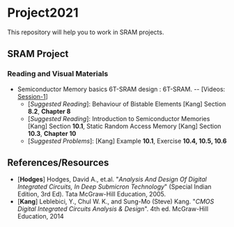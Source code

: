 # Project2021
This repository will help you to work in SRAM projects. 

## SRAM Project
### Reading and Visual Materials
- Semiconductor Memory basics 6T-SRAM design : 6T-SRAM. -- [Videos: [Session-1](https://www.youtube.com/watch?v=MkMEq4zO9Pc)]
  - [*Suggested Reading*]: Behaviour of Bistable Elements [Kang] Section **8.2**, **Chapter 8**
  - [*Suggested Reading*]: Introduction to Semiconductor Memories [Kang] Section **10.1**, Static Random Access Memory [Kang] Section **10.3**, **Chapter 10**
  - [*Suggested Problems*]: [Kang] Example **10.1**, Exercise **10.4, 10.5, 10.6**
 
## References/Resources
- [**Hodges**] Hodges, David A., et.al. "*Analysis And Design Of Digital Integrated Circuits, In Deep Submicron Technology*" (Special Indian Edition, 3rd Ed). Tata McGraw-Hill Education, 2005.
- [**Kang**] Leblebici, Y., Chul W. K., and Sung-Mo (Steve) Kang. "*CMOS Digital Integrated Circuits Analysis & Design*". 4th ed. McGraw-Hill Education, 2014
